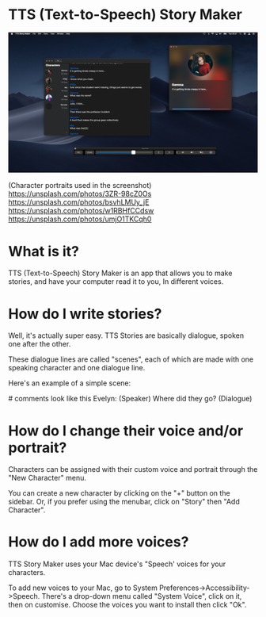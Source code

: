 # TTS (Text-to-Speech) Story Maker

![Screenshot](/Screenshots/photo.png)

(Character portraits used in the screenshot)
https://unsplash.com/photos/3ZR-98cZ0Os
https://unsplash.com/photos/bsvhLMUy_jE
https://unsplash.com/photos/w1RBHfCCdsw
https://unsplash.com/photos/umjO1TKCqh0

# What is it?
TTS (Text-to-Speech) Story Maker is an app that allows you to make stories, and have your computer read it to you, In different voices.

# How do I write stories?
Well, it's actually super easy. TTS Stories are basically dialogue, spoken one after the other. 

These dialogue lines are called "scenes", each of which are made with one speaking character and one dialogue line. 

Here's an example of a simple scene:

\# comments look like this
Evelyn:               (Speaker)
Where did they go?    (Dialogue)

# How do I change their voice and/or portrait?
Characters can be assigned with their custom voice and portrait through the "New Character" menu. 

You can create a new character by clicking on the "+" button on the sidebar. Or, if you prefer using the menubar, click on "Story" then "Add Character".

# How do I add more voices?
TTS Story Maker uses your Mac device's "Speech' voices for your characters. 

To add new voices to your Mac, go to System Preferences->Accessibility->Speech. There's a drop-down menu called "System Voice", click on it, then on customise. Choose the voices you want to install then click "Ok".
